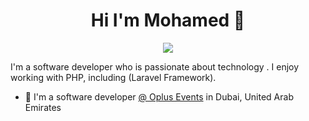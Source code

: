 <h1 align="center">Hi I'm Mohamed 👋</h1>
<p align="center">
    <a href="https://www.linkedin.com/in/mohamed-sharaby-663b6525/"><img src="https://img.shields.io/badge/linkedin-%230177B5?style=flat&logo=linkedin&logoColor=white"/></a>
  </p>
  
<!--   <img src="https://github.com/mohamedabusrea/mohamedabusrea/blob/master/profile-img.png" align="right" width="25%"/> -->

I'm a software developer who is passionate about technology . I enjoy working with PHP, including (Laravel Framework).

- 🔭 I'm a software developer [@ Oplus Events](https://oplus.ae/) in Dubai, United Arab Emirates
<!-- - 🔍 <p>I have 2 live apps: </p> -->
<!--   - <p>[Quran-tab (chrome extension)](https://chrome.google.com/webstore/detail/quran-tab/afaihcdgkjebgabomemccdneglknjkdd)</p> -->
<!--   - <p>Wazaker App ([Android version](https://play.google.com/store/apps/details?id=com.wazakerdailyaya&gl=DE), [iOS version](https://apps.apple.com/app/apple-store/id1453500014))</p> -->
